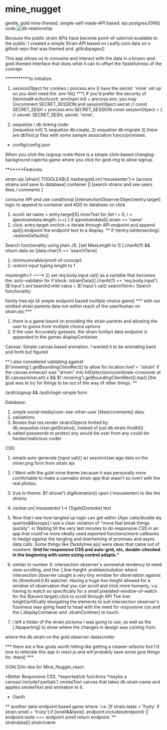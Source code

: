 # mine_nugget
gentle, gold mine themed, simple-self-made-API based: ejs postgresJOINS node
![db relationship](https://user-images.githubusercontent.com/73137934/180605698-bf5e4c87-efb9-4299-a27b-8255ca896d65.png)


Because the public strain APIs have become point-of-sale/not available to the public:
I created a simple Strain API based on Leafly.com data on a github repo that was themed and .githubpages()

This app allows us to consume and interact with the data in a brown-and-gold themed interface that does what it can to offset the !tastefulness
of the concept.

***********to initialize: 
1) sessionObject for cookies / process.env [i have the secret: 'mine' set up so you dont need the .env file] 
***) If you'd prefer the security of [terminal# echo/touch .env]npm init + process.env, you may Uncomment SECRET_SESSION and sessionObject.secret
// const SECRET_SESH = process.env.SECRET_SESSION
const sessionObject = {
    // secret: SECRET_SESH,
    secret: 'mine',

2) sequelize / db linking code:     
[sequelize init] 1) sequelize db:create, 2) sequelize db:migrate 3) there are dbTest.js files with some sample association funcs/promises.
* config/config.json

When you click the /signup route there is a simple click-based changing-background captcha game where you click for gold img to allow signup.




*******Features: 


strain.ejs [strain] 
TOGGLEABLE navbargold.on('mouseenter')-> [access strains and save to database] container || [search strains and see users likes / comments ]

consume API and use conditional [intersectionObserverObject/entry.target] logic to append to container and ADD to database on click.
1) scroll:
let name = entry.target[0].innerText
for (let i = 0; i < ajaxstraindata.length; i++) { if ajaxstraindata[i].strain == 'name' 
2) click:
entry.target.onclick--> iterate through API endpoint and append api[i].endpoint the endpoint text to a display.
** if !(entry.isIntersecting): .restoreDefaults()


Search functionality using plain JS. [set MaxLength to 1]  [.charAt(1) && return data on [data.char(1) == 'searchTerm]
1) minimumviable/proof-of-concept: 
1) restrict input typing length to 1
<form> maxlength=1 ---> 
2) set req.body.input.val() as a variable that becomes the: auto-validator for if block: (strainData[i].charAt(1) == 'req.body.input') 
  ($'input').on('search()=>let value = $('input').val() searchTerm=
  Search functionality 
  
  
  family tree.ejs   [A simple endpoint based multiple choice game]
  *** with our omitted strain.parents data not within reach of the user/human on strain.ejs:***
1)   there is a game based on providing the strain.parents and allowing the user to guess from multiple choice options 
2)  If the user Accurately guesses, the strain.funfact data endpoint is appended to the games displayContainer.
  
  Canvas: Simple canvas based animation. I wanted it to be animating back and forth but figured 
  
**   I also considered validating against $('mineimg').getBoundingClientRect() to allow for location.href = '/strain' if the canvas.minecart was "driven" into hitDetection/coordinate-crossover at $(.canvasminecart).x && $('.mineimg').getBoundingClientRect().top()
  [the goal was to try for things to be out of the way of other things.
  **
  
  
  /auth/signup && /auth/login 
  simple form 

  
  Database:
 1)   simple social media/user-see-other-user [likes/comments] data.
 2) validations
 3) Routes that res.render strainObjects limited by db.sequelize.User.getStrains(),  instead of just db.strain.findAll()
 4) salted passwords to protect any would-be user from any could-be hacker/malicious-coder
  
  CSS:
1)   simple auto-generate [input.val()] w/ sessionUser.age data on the miner.png form from strain.ejs 
2) I Went with the gold-mine theme because it was personally more comfortable to make a cannabis strain app that wasn't so overt with the real photos.
3) true to theme: $('.shovel').digAnimation() upon ('mouseenter) to like the strains. 
4) navbar.on('mouseenter')->  [1)gold2)smoke] text 
  
5) Now that I see how tangled up logic can get within [Ajax calls/double dq queries&&looops]
  I see a clear violation of "move fast break things quickly". in Waiting till the very last minutes to do responsive CSS in an app that could've more ideally used exported functions/more callbacks to hedge against the tangling and intertwining of promises and async data calls. 
 Some things like [familytree.ejs] were ideas that came out of nowhere. 
  **Grid for responsive CSS and auto-grid, etc, double-checked in the beginning with some sizing control adapts.***
 
  6) similar to number 5: intersection observer's somewhat tendency to need slow scrolling, and the:
  [.line-height: problem/solution where intersection observer caught a very tiny window for observation against its {threshold:0.8} watcher.
  Having a huge line-height allowed for a window of observation that you can scroll and click more humanly, v.s. having to watch so specifically for a small pixelated-window-of-watch for the $(event.target).click to scroll through API
  The line-height/artifically elongating the elements to suit intersection observer's fussiness was going head to head with the need for responsive css and the [.displayContainer and .strainContiner] to touch.
  
  7) i left a folder of the strain pictures I was going to use, as well as the [.litpaperImg] to show where the changes in design was coming from. 


  
  where the db.strain on the gold observer datascroller 
 
  
 *** there are a few goals worth hitting like getting a cleaner refactor  but I'd love to reiterate this app in react.js and will probably save some goal things for .then() ***
  
  
  GOALS/to-dos for Mine_Nugget_react:
  
*Better Responsive CSS.
*exported/cb functions
*maybe a canvas/.include('partials') smokeText canvas that takes db.strain.name and applies smokeText and animation to it.
* Oauth
  
 
 ** another data-endpoint based game where -i.e: 
  [if strain.taste = 'fruity' if strain.smell = 'fruity'] if [smell&&taste] .endpoint.includes(endpoint) || endpoint.taste === endpoint.smell 
  return endpoint.
  **
 straindata[i].strain/name 
  
  
